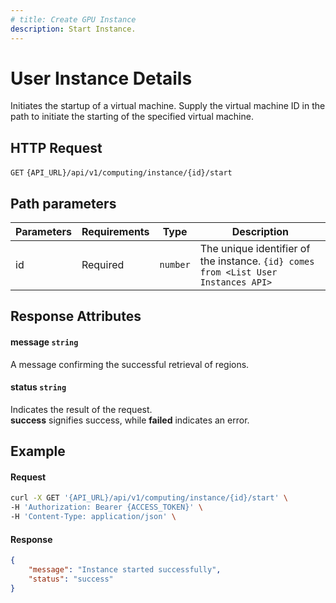 ```yaml
---
# title: Create GPU Instance
description: Start Instance.
---
```


# User Instance Details

Initiates the startup of a virtual machine. Supply the virtual machine ID in the path to initiate the starting of the specified virtual machine.

## HTTP Request

`GET` `{API_URL}/api/v1/computing/instance/{id}/start`

## Path parameters

| Parameters     | Requirements      | Type       | Description      |
|---------------|--------------------|----------------|----------------|
| id      | Required    | `number`       | The unique identifier of the instance. `{id} comes from <List User Instances API>` |

## Response Attributes

#### message `string`

  A message confirming the successful retrieval of regions.

#### status `string`

  Indicates the result of the request.  
  **success** signifies success, while **failed** indicates an error.

## Example

#### Request

```bash
curl -X GET '{API_URL}/api/v1/computing/instance/{id}/start' \
-H 'Authorization: Bearer {ACCESS_TOKEN}' \
-H 'Content-Type: application/json' \

```

#### Response

```json
{
    "message": "Instance started successfully",
    "status": "success"
}
```
